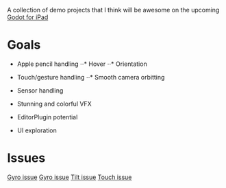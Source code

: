 A collection of demo projects that I think will be awesome on the upcoming [Godot for iPad](https://blog.la-terminal.net/godot-on-ipad-summer-update/)

# Goals
- Apple pencil handling
⋅⋅* Hover
⋅⋅* Orientation
- Touch/gesture handling
⋅⋅* Smooth camera orbitting
- Sensor handling

- Stunning and colorful VFX
- EditorPlugin potential
- UI exploration

# Issues
[Gyro issue](https://github.com/godotengine/godot/issues/90901)
[Gyro issue](https://github.com/godotengine/godot/issues/90901)
[Tilt issue](https://github.com/godotengine/godot/issues/85990)
[Touch issue](https://github.com/godotengine/godot/issues/90614)
